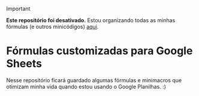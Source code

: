 > [!IMPORTANT]  
> **Este repositório foi desativado.**
> Estou organizando todas as minhas fórmulas (e outros minicódigos) [aqui](https://danifluffylab.github.io/toolbox/).

# Fórmulas customizadas para Google Sheets
Nesse repositório ficará guardado algumas fórmulas e minimacros que otimizam minha vida quando estou usando o Google Planilhas. :)
